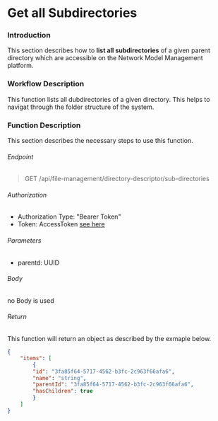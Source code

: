 # Get all Subdirectories

### Introduction
This section describes how to **list all subdirectories** of a given parent directory which are accessible on the Network Model Management platform.

### Workflow Description
This function lists all dubdirectories of a given directory. This helps to navigat through the folder structure of the system.


### Function Description 
This section describes the necessary steps to use this function.


###### Endpoint
> GET /api/file-management/directory-descriptor/sub-directories

###### Authorization
- Authorization Type: "Bearer Token"
- Token: AccessToken [see here](../IdentityManagement/Authorization.md)

###### Parameters
- parentd: UUID

###### Body
no Body is used

###### Return
This function will return an object as described by the exmaple below.
````JSON
{
    "items": [
        {
        "id": "3fa85f64-5717-4562-b3fc-2c963f66afa6",
        "name": "string",
        "parentId": "3fa85f64-5717-4562-b3fc-2c963f66afa6",
        "hasChildren": true
        }
    ]
}
````